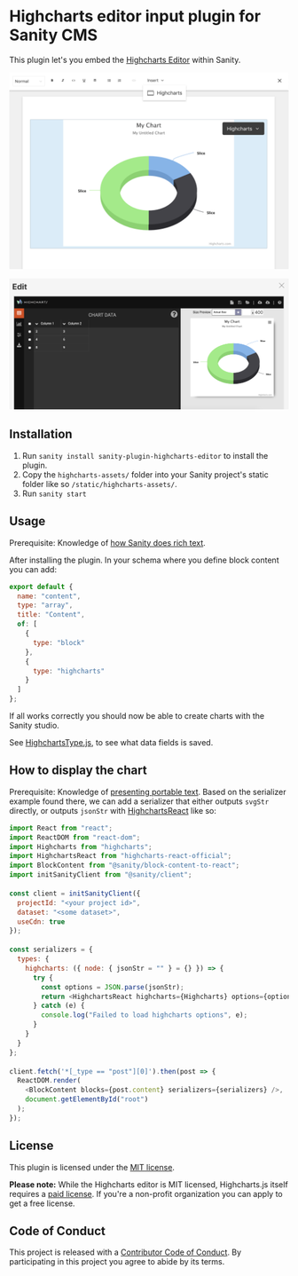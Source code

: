 # Highcharts editor input plugin for Sanity CMS

This plugin let's you embed the [Highcharts Editor](https://www.highcharts.com/blog/products/highcharts-editor/) within Sanity.

![Screenshot of doughnut graph in rich text editor](screen1.png?raw=true)

![Screenshot of Highcharts Editor in action](screen2.png?raw=true)

## Installation

1. Run `sanity install sanity-plugin-highcharts-editor` to install the plugin.
1. Copy the `highcharts-assets/` folder into your Sanity project's static folder like so `/static/highcharts-assets/`.
1. Run `sanity start`

## Usage

Prerequisite: Knowledge of [how Sanity does rich text](https://www.sanity.io/docs/content-studio/what-you-need-to-know-about-block-text).

After installing the plugin. In your schema where you define block content you can add:

```javascript
export default {
  name: "content",
  type: "array",
  title: "Content",
  of: [
    {
      type: "block"
    },
    {
      type: "highcharts"
    }
  ]
};
```

If all works correctly you should now be able to create charts with the Sanity studio.

See [HighchartsType.js](src/HighchartsType.js), to see what data fields is saved.

## How to display the chart

Prerequisite: Knowledge of [presenting portable text](https://www.sanity.io/docs/presenting-block-text). Based on the serializer example found there, we can add a serializer that either outputs `svgStr` directly, or outputs `jsonStr` with [HighchartsReact](https://github.com/highcharts/highcharts-react) like so:

```javascript
import React from "react";
import ReactDOM from "react-dom";
import Highcharts from "highcharts";
import HighchartsReact from "highcharts-react-official";
import BlockContent from "@sanity/block-content-to-react";
import initSanityClient from "@sanity/client";

const client = initSanityClient({
  projectId: "<your project id>",
  dataset: "<some dataset>",
  useCdn: true
});

const serializers = {
  types: {
    highcharts: ({ node: { jsonStr = "" } = {} }) => {
      try {
        const options = JSON.parse(jsonStr);
        return <HighchartsReact highcharts={Highcharts} options={options} />;
      } catch (e) {
        console.log("Failed to load highcharts options", e);
      }
    }
  }
};

client.fetch('*[_type == "post"][0]').then(post => {
  ReactDOM.render(
    <BlockContent blocks={post.content} serializers={serializers} />,
    document.getElementById("root")
  );
});
```

## License

This plugin is licensed under the [MIT license](LICENSE.md).

**Please note:** While the Highcharts editor is MIT licensed, Highcharts.js itself requires a [paid license](https://shop.highsoft.com/highcharts/). If you're a non-profit organization you can apply to get a free license.

## Code of Conduct

This project is released with a [Contributor Code of Conduct](CODE_OF_CONDUCT.md). By participating in this project you agree to abide by its terms.
